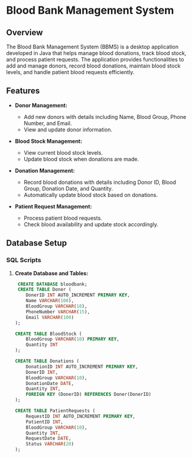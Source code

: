 # Blood Bank Management System

## Overview

The Blood Bank Management System (BBMS) is a desktop application developed in Java that helps manage blood donations, track blood stock, and process patient requests. The application provides functionalities to add and manage donors, record blood donations, maintain blood stock levels, and handle patient blood requests efficiently.

## Features

- **Donor Management:** 
  - Add new donors with details including Name, Blood Group, Phone Number, and Email.
  - View and update donor information.

- **Blood Stock Management:** 
  - View current blood stock levels.
  - Update blood stock when donations are made.

- **Donation Management:** 
  - Record blood donations with details including Donor ID, Blood Group, Donation Date, and Quantity.
  - Automatically update blood stock based on donations.

- **Patient Request Management:** 
  - Process patient blood requests.
  - Check blood availability and update stock accordingly.

## Database Setup

### SQL Scripts

1. **Create Database and Tables:**

   ```sql
    CREATE DATABASE bloodbank;
    CREATE TABLE Doner (
       DonerID INT AUTO_INCREMENT PRIMARY KEY,
       Name VARCHAR(100),
       BloodGroup VARCHAR(10),
       PhoneNumber VARCHAR(15),
       Email VARCHAR(100)
   );

   CREATE TABLE BloodStock (
       BloodGroup VARCHAR(10) PRIMARY KEY,
       Quantity INT
   );

   CREATE TABLE Donations (
       DonationID INT AUTO_INCREMENT PRIMARY KEY,
       DonerID INT,
       BloodGroup VARCHAR(10),
       DonationDate DATE,
       Quantity INT,
       FOREIGN KEY (DonerID) REFERENCES Doner(DonerID)
   );

   CREATE TABLE PatientRequests (
       RequestID INT AUTO_INCREMENT PRIMARY KEY,
       PatientID INT,
       BloodGroup VARCHAR(10),
       Quantity INT,
       RequestDate DATE,
       Status VARCHAR(20)
   );
